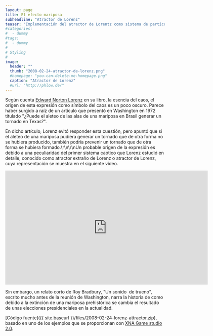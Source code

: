 ```yaml
---
layout: page
title: El efecto mariposa
subheadline: "Atractor de Lorenz"
teaser: "Implementación del atractor de Lorentz como sistema de particulas 3D en XNA."
#categories:
#  - dummy
#tags:
#  - dummy
#
# Styling
#
image:
  header: ""
  thumb: "2008-02-24-atractor-de-lorenz.png"
  #homepage: "you-can-delete-me-homepage.png"
  caption: "Atractor de Lorenz"
  #url: "http://phlow.de/"
---
```

Según cuenta [Edward Norton Lorenz](http://es.wikipedia.org/wiki/Edward_Norton_Lorenz) en su libro, la esencia del caos, el origen de esta expresión como símbolo del caos es un poco oscuro. Parece haber surgido a raíz de un artículo que presentó en Washington en 1972 titulado "¿Puede el aleteo de las alas de una mariposa en Brasil generar un tornado en Texas?".

En dicho artículo, Lorenz evitó responder esta cuestión, pero apuntó que si el aleteo de una mariposa pudiera generar un tornado que de otra forma no se hubiera producido, también podría prevenir un tornado que de otra forma se hubiera formado.\r\n\r\nUn probable origen de la expresión es debido a una peculiaridad del primer sistema caótico que Lorenz estudió en detalle, conocido como atractor extraño de Lorenz o atractor de Lorenz, cuya representación se muestra en el siguiente vídeo.

<div class="flex-video">
  <iframe id="ytplayer" type="text/html" width="640" height="360"
    src="https://youtube.com/embed/MJDMOXsU_iU"
    frameborder="0"></iframe>
</div>

Sin embargo, un relato corto de Roy Bradbury, "Un sonido  de trueno", escrito mucho antes de la reunión de Washington, narra la historia de como debido a la extinción de una mariposa prehistórica se cambia el resultado de unas elecciones presidenciales en la actualidad.

[Código fuente]({{ site.baseurl }}/files/2008-02-24-lorenz-attractor.zip), basado en uno de los ejemplos que se proporcionan con [XNA Game studio 2.0](http://creators.xna.com/).